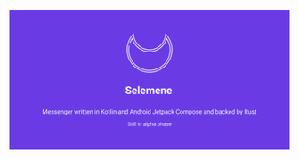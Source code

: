 ![Selemene Cover](https://github.com/SecretKeeper/Selemene/raw/master/assets/selemene.png)

<!--
# Roadmap
- [x] Login
- [x] Register
- Messages
  - [x] Private Messaging
  - [ ] Edit Message
  - [ ] Forward Message
  - [ ] Delete Message
  - [ ] Reply Message
- Group Messaging
    - [ ] Create Group
    - [ ] Implement Group Messaging
    - [ ] Add Member
    - [ ] Remove Member and Ban for specific time
    - [ ] Silence Members or Group
- Feeds
  - [ ] Create Text Feed
  - [ ] Create Audio Feed
  - [ ] Create Images Feed
  - [ ] Edit Feed
  - [ ] Delete Feed
  - [ ] Comment
  - [ ] Like
  - [ ] Favorite
  - [ ] Forward
- Activities
  - [ ] Show Mentions
  - [ ] Show Gifts
  - [ ] Show Subscribes
- Settings
  - [x] Change Username
  - [x] Change Password
  - [x] Set Status
  - [x] Set Profile Photo
  - [ ] Write Description
  - [ ] List of Blocked Members
  - [ ] Deactive Account
  - [ ] Delete Account
  - [ ] Logout
  - [ ] Devices (manage sessions)
  - [ ] Notifications
  - [ ] Privacy
  - [ ] Contact Support
-->
